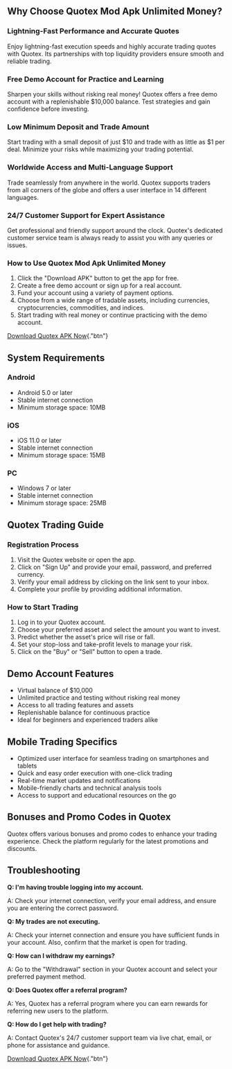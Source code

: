 ## Why Choose Quotex Mod Apk Unlimited Money?

### Lightning-Fast Performance and Accurate Quotes

Enjoy lightning-fast execution speeds and highly accurate trading quotes
with Quotex. Its partnerships with top liquidity providers ensure smooth
and reliable trading.

### Free Demo Account for Practice and Learning

Sharpen your skills without risking real money! Quotex offers a free
demo account with a replenishable \$10,000 balance. Test strategies and
gain confidence before investing.

### Low Minimum Deposit and Trade Amount

Start trading with a small deposit of just \$10 and trade with as little
as \$1 per deal. Minimize your risks while maximizing your trading
potential.

### Worldwide Access and Multi-Language Support

Trade seamlessly from anywhere in the world. Quotex supports traders
from all corners of the globe and offers a user interface in 14
different languages.

### 24/7 Customer Support for Expert Assistance

Get professional and friendly support around the clock. Quotex\'s
dedicated customer service team is always ready to assist you with any
queries or issues.

### How to Use Quotex Mod Apk Unlimited Money

1.  Click the "Download APK" button to get the app for free.
2.  Create a free demo account or sign up for a real account.
3.  Fund your account using a variety of payment options.
4.  Choose from a wide range of tradable assets, including currencies,
    cryptocurrencies, commodities, and indices.
5.  Start trading with real money or continue practicing with the demo
    account.

[Download Quotex APK
Now](\%22https://traff.sbs/brokerqxlid\%22){."btn"}

## System Requirements

### Android

-   Android 5.0 or later
-   Stable internet connection
-   Minimum storage space: 10MB

### iOS

-   iOS 11.0 or later
-   Stable internet connection
-   Minimum storage space: 15MB

### PC

-   Windows 7 or later
-   Stable internet connection
-   Minimum storage space: 25MB

## Quotex Trading Guide

### Registration Process

1.  Visit the Quotex website or open the app.
2.  Click on "Sign Up" and provide your email, password, and
    preferred currency.
3.  Verify your email address by clicking on the link sent to your
    inbox.
4.  Complete your profile by providing additional information.

### How to Start Trading

1.  Log in to your Quotex account.
2.  Choose your preferred asset and select the amount you want to
    invest.
3.  Predict whether the asset\'s price will rise or fall.
4.  Set your stop-loss and take-profit levels to manage your risk.
5.  Click on the "Buy" or "Sell" button to open a trade.

## Demo Account Features

-   Virtual balance of \$10,000
-   Unlimited practice and testing without risking real money
-   Access to all trading features and assets
-   Replenishable balance for continuous practice
-   Ideal for beginners and experienced traders alike

## Mobile Trading Specifics

-   Optimized user interface for seamless trading on smartphones and
    tablets
-   Quick and easy order execution with one-click trading
-   Real-time market updates and notifications
-   Mobile-friendly charts and technical analysis tools
-   Access to support and educational resources on the go

## Bonuses and Promo Codes in Quotex

Quotex offers various bonuses and promo codes to enhance your trading
experience. Check the platform regularly for the latest promotions and
discounts.

## Troubleshooting

**Q: I\'m having trouble logging into my account.**

A: Check your internet connection, verify your email address, and ensure
you are entering the correct password.

**Q: My trades are not executing.**

A: Check your internet connection and ensure you have sufficient funds
in your account. Also, confirm that the market is open for trading.

**Q: How can I withdraw my earnings?**

A: Go to the "Withdrawal" section in your Quotex account and
select your preferred payment method.

**Q: Does Quotex offer a referral program?**

A: Yes, Quotex has a referral program where you can earn rewards for
referring new users to the platform.

**Q: How do I get help with trading?**

A: Contact Quotex\'s 24/7 customer support team via live chat, email, or
phone for assistance and guidance.

[Download Quotex APK
Now](\%22https://traff.sbs/brokerqxlid\%22){."btn"}

